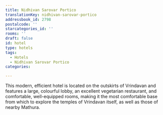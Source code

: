 ```yaml
---
title: Nidhivan Sarovar Portico
translationKey: nidhivan-sarovar-portico
addressbook_id: 2798
postalcode: ''
starcategories_id: ''
rooms: ''
draft: false
id: hotel
type: hotels
tags:
  - Hotels
  - Nidhivan Sarovar Portico
categories:

---
```

This modern, efficient hotel is located on the outskirts of Vrindavan and features a large, colourful lobby, an excellent vegetarian restaurant, and comfortable, well-equipped rooms, making it the most comfortable base from which to explore the temples of Vrindavan itself, as well as those of nearby Mathura.